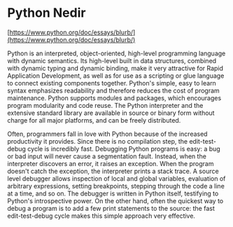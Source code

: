 # Python Nedir

[https://www.python.org/doc/essays/blurb/](https://www.python.org/doc/essays/blurb/)

Python is an interpreted, object-oriented, high-level programming language with dynamic
semantics. Its high-level built in data structures, combined with dynamic typing and
dynamic binding, make it very attractive for Rapid Application Development, as well as
for use as a scripting or glue language to connect existing components together.
Python's simple, easy to learn syntax emphasizes readability and therefore reduces the
cost of program maintenance. Python supports modules and packages, which encourages
program modularity and code reuse. The Python interpreter and the extensive standard
library are available in source or binary form without charge for all major platforms,
and can be freely distributed.

Often, programmers fall in love with Python because of the increased productivity it
provides. Since there is no compilation step, the edit-test-debug cycle is incredibly
fast. Debugging Python programs is easy: a bug or bad input will never cause a
segmentation fault. Instead, when the interpreter discovers an error, it raises an
exception. When the program doesn't catch the exception, the interpreter prints a stack
trace. A source level debugger allows inspection of local and global variables,
evaluation of arbitrary expressions, setting breakpoints, stepping through the code a
line at a time, and so on. The debugger is written in Python itself, testifying to
Python's introspective power. On the other hand, often the quickest way to debug a
program is to add a few print statements to the source: the fast edit-test-debug cycle
makes this simple approach very effective.
